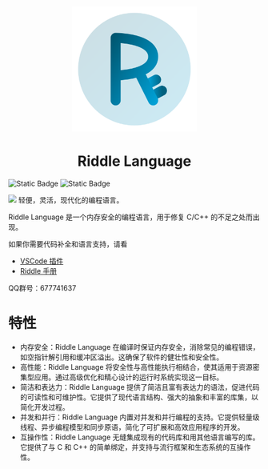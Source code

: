 <div align="center">
  <img src="./resources/logo.svg" alt="Logo" width="250" height="250">
  <h1>Riddle Language</h1>
</div>

![Static Badge](https://img.shields.io/badge/C%2B%2B-20-green?logo=C%2B%2B)
![Static Badge](https://img.shields.io/badge/LLVM-20-purple?logo=LLVm)

![](https://starchart.cc/wangziwenhk/riddle.svg)
轻便，灵活，现代化的编程语言。

Riddle Language 是一个内存安全的编程语言，用于修复 C/C++ 的不足之处而出现。

如果你需要代码补全和语言支持，请看

- [VSCode 插件](https://github.com/wangziwenhk/riddle-lang-vscode)
- [Riddle 手册](https://wangziwenhk.github.io/riddle-docs/)

QQ群号：677741637

# 特性

- 内存安全：Riddle Language 在编译时保证内存安全，消除常见的编程错误，如空指针解引用和缓冲区溢出。这确保了软件的健壮性和安全性。
- 高性能：Riddle Language 将安全性与高性能执行相结合，使其适用于资源密集型应用。通过高级优化和精心设计的运行时系统实现这一目标。
- 简洁和表达力：Riddle Language 提供了简洁且富有表达力的语法，促进代码的可读性和可维护性。它提供了现代语言结构、强大的抽象和丰富的库集，以简化开发过程。
- 并发和并行：Riddle Language 内置对并发和并行编程的支持。它提供轻量级线程、异步编程模型和同步原语，简化了可扩展和高效应用程序的开发。
- 互操作性：Riddle Language 无缝集成现有的代码库和用其他语言编写的库。它提供了与 C 和 C++ 的简单绑定，并支持与流行框架和生态系统的互操作性。